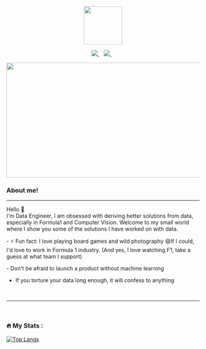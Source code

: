 <div id="header" align="center">
 <img src="https://media.giphy.com/media/bAQH7WXKqtIBrPs7sR/giphy.gif" width="100"/>
</div>

 <p align="center">
 <a href="https://twitter.com/lians___">
    <img src="https://img.shields.io/badge/Twitter-1DA1F2?style=for-the-badge&logo=twitter&logoColor=white" />
  </a>&nbsp;&nbsp;
 <a href="https://www.linkedin.com/in/lians-wanjiku-430392247/">
    <img src="https://img.shields.io/badge/linkedin-%230077B5.svg?&style=for-the-badge&logo=linkedin&logoColor=white" />
  </a>&nbsp;&nbsp;
 </p>

<div align="center">
  <img src="[https://media1.giphy.com/media/wLNuW1tCKRiPmDV5Y4/giphy.gif?cid=ecf05e47od7dyactuj4ihqovl2roz30ilug6vvjag8w7sw9p&rid=giphy.gif&ct=g](https://media.giphy.com/media/qgQUggAC3Pfv687qPC/giphy.gif)" width="600" height="300"/>
</div>


### About me!
---
Hello 👋
 </br>
I'm Data Engineer, I am obsessed with deriving better solutions from data, especially in Formula1 and Computer Vision.
 Welcome to my small world where I show you some of the solutions I have worked on with data.

</p>
 - ⚡ Fun fact: I love playing board games and wild photography 😄If I could, I'd love to work in Formula 1 industry. (And yes, I love watching F1, take a guess at what team I support)
 </p>
 - Don't be afraid to launch a product without machine learning
 
 - If you torture your data long enough, it will confess to anything
</br>

---
<div>
</div>


</br>

### :fire: My Stats :

[![Top Langs](https://github-readme-stats.vercel.app/api/top-langs/?username=liyanse&layout=compact&theme=vision-friendly-dark)](https://github.com/anuraghazra/github-readme-stats)

</br>
 

